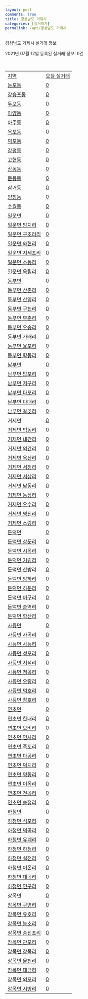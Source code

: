 ```yaml
---
layout: post
comments: true
title: 경상남도 거제시
categories: [실거래가]
permalink: /apt/경상남도 거제시
---
```


경상남도 거제시 실거래 정보

2021년 07월 12일 등록된 실거래 정보: 0건

<script type="text/javascript">
  google.charts.load('current', {'packages':['corechart']});
  google.charts.setOnLoadCallback(drawChart);

  function drawChart() {
    var data = google.visualization.arrayToDataTable([['거래일', '매매', '전월세', '전매'], ['20-07', 135, 209, 13], ['20-08', 175, 264, 17], ['20-09', 164, 247, 13], ['20-10', 226, 276, 17], ['20-11', 507, 272, 112], ['20-12', 707, 262, 61], ['21-01', 541, 260, 47], ['21-02', 304, 316, 43], ['21-03', 448, 260, 34], ['21-04', 376, 255, 44], ['21-05', 433, 250, 483], ['21-06', 381, 179, 131], ['21-07', 45, 28, 15]]);

    var options = {
      title: '최근 1년간 유형별 거래량 추이',
      legend: { position: 'bottom' }
    };

    var chart = new google.visualization.LineChart(document.getElementById('columnchart_material'));
    chart.draw(data, (options));
  }
</script>

<div id="columnchart_material" style="width: 95%; margin-left: -35px"></div>
<br>
<table class="sortable">
  <tr>
    <td><a href="#">지역</a></td>
    <td><a href="#">오늘 실거래</a></td>
  </tr>

  
  <tr class="item">
    <td><a href="경상남도 거제시 능포동">능포동</a></td>
    <td><a href="경상남도 거제시 능포동">0</a></td>
  </tr>
    

  <tr class="item">
    <td><a href="경상남도 거제시 장승포동">장승포동</a></td>
    <td><a href="경상남도 거제시 장승포동">0</a></td>
  </tr>
    

  <tr class="item">
    <td><a href="경상남도 거제시 두모동">두모동</a></td>
    <td><a href="경상남도 거제시 두모동">0</a></td>
  </tr>
    

  <tr class="item">
    <td><a href="경상남도 거제시 아양동">아양동</a></td>
    <td><a href="경상남도 거제시 아양동">0</a></td>
  </tr>
    

  <tr class="item">
    <td><a href="경상남도 거제시 아주동">아주동</a></td>
    <td><a href="경상남도 거제시 아주동">0</a></td>
  </tr>
    

  <tr class="item">
    <td><a href="경상남도 거제시 옥포동">옥포동</a></td>
    <td><a href="경상남도 거제시 옥포동">0</a></td>
  </tr>
    

  <tr class="item">
    <td><a href="경상남도 거제시 덕포동">덕포동</a></td>
    <td><a href="경상남도 거제시 덕포동">0</a></td>
  </tr>
    

  <tr class="item">
    <td><a href="경상남도 거제시 장평동">장평동</a></td>
    <td><a href="경상남도 거제시 장평동">0</a></td>
  </tr>
    

  <tr class="item">
    <td><a href="경상남도 거제시 고현동">고현동</a></td>
    <td><a href="경상남도 거제시 고현동">0</a></td>
  </tr>
    

  <tr class="item">
    <td><a href="경상남도 거제시 상동동">상동동</a></td>
    <td><a href="경상남도 거제시 상동동">0</a></td>
  </tr>
    

  <tr class="item">
    <td><a href="경상남도 거제시 문동동">문동동</a></td>
    <td><a href="경상남도 거제시 문동동">0</a></td>
  </tr>
    

  <tr class="item">
    <td><a href="경상남도 거제시 삼거동">삼거동</a></td>
    <td><a href="경상남도 거제시 삼거동">0</a></td>
  </tr>
    

  <tr class="item">
    <td><a href="경상남도 거제시 양정동">양정동</a></td>
    <td><a href="경상남도 거제시 양정동">0</a></td>
  </tr>
    

  <tr class="item">
    <td><a href="경상남도 거제시 수월동">수월동</a></td>
    <td><a href="경상남도 거제시 수월동">0</a></td>
  </tr>
    

  <tr class="item">
    <td><a href="경상남도 거제시 일운면">일운면</a></td>
    <td><a href="경상남도 거제시 일운면">0</a></td>
  </tr>
    

  <tr class="item">
    <td><a href="경상남도 거제시 일운면 망치리">일운면 망치리</a></td>
    <td><a href="경상남도 거제시 일운면 망치리">0</a></td>
  </tr>
    

  <tr class="item">
    <td><a href="경상남도 거제시 일운면 구조라리">일운면 구조라리</a></td>
    <td><a href="경상남도 거제시 일운면 구조라리">0</a></td>
  </tr>
    

  <tr class="item">
    <td><a href="경상남도 거제시 일운면 와현리">일운면 와현리</a></td>
    <td><a href="경상남도 거제시 일운면 와현리">0</a></td>
  </tr>
    

  <tr class="item">
    <td><a href="경상남도 거제시 일운면 지세포리">일운면 지세포리</a></td>
    <td><a href="경상남도 거제시 일운면 지세포리">0</a></td>
  </tr>
    

  <tr class="item">
    <td><a href="경상남도 거제시 일운면 소동리">일운면 소동리</a></td>
    <td><a href="경상남도 거제시 일운면 소동리">0</a></td>
  </tr>
    

  <tr class="item">
    <td><a href="경상남도 거제시 일운면 옥림리">일운면 옥림리</a></td>
    <td><a href="경상남도 거제시 일운면 옥림리">0</a></td>
  </tr>
    

  <tr class="item">
    <td><a href="경상남도 거제시 동부면">동부면</a></td>
    <td><a href="경상남도 거제시 동부면">0</a></td>
  </tr>
    

  <tr class="item">
    <td><a href="경상남도 거제시 동부면 산촌리">동부면 산촌리</a></td>
    <td><a href="경상남도 거제시 동부면 산촌리">0</a></td>
  </tr>
    

  <tr class="item">
    <td><a href="경상남도 거제시 동부면 산양리">동부면 산양리</a></td>
    <td><a href="경상남도 거제시 동부면 산양리">0</a></td>
  </tr>
    

  <tr class="item">
    <td><a href="경상남도 거제시 동부면 구천리">동부면 구천리</a></td>
    <td><a href="경상남도 거제시 동부면 구천리">0</a></td>
  </tr>
    

  <tr class="item">
    <td><a href="경상남도 거제시 동부면 부춘리">동부면 부춘리</a></td>
    <td><a href="경상남도 거제시 동부면 부춘리">0</a></td>
  </tr>
    

  <tr class="item">
    <td><a href="경상남도 거제시 동부면 오송리">동부면 오송리</a></td>
    <td><a href="경상남도 거제시 동부면 오송리">0</a></td>
  </tr>
    

  <tr class="item">
    <td><a href="경상남도 거제시 동부면 가배리">동부면 가배리</a></td>
    <td><a href="경상남도 거제시 동부면 가배리">0</a></td>
  </tr>
    

  <tr class="item">
    <td><a href="경상남도 거제시 동부면 율포리">동부면 율포리</a></td>
    <td><a href="경상남도 거제시 동부면 율포리">0</a></td>
  </tr>
    

  <tr class="item">
    <td><a href="경상남도 거제시 동부면 학동리">동부면 학동리</a></td>
    <td><a href="경상남도 거제시 동부면 학동리">0</a></td>
  </tr>
    

  <tr class="item">
    <td><a href="경상남도 거제시 남부면">남부면</a></td>
    <td><a href="경상남도 거제시 남부면">0</a></td>
  </tr>
    

  <tr class="item">
    <td><a href="경상남도 거제시 남부면 탑포리">남부면 탑포리</a></td>
    <td><a href="경상남도 거제시 남부면 탑포리">0</a></td>
  </tr>
    

  <tr class="item">
    <td><a href="경상남도 거제시 남부면 저구리">남부면 저구리</a></td>
    <td><a href="경상남도 거제시 남부면 저구리">0</a></td>
  </tr>
    

  <tr class="item">
    <td><a href="경상남도 거제시 남부면 다포리">남부면 다포리</a></td>
    <td><a href="경상남도 거제시 남부면 다포리">0</a></td>
  </tr>
    

  <tr class="item">
    <td><a href="경상남도 거제시 남부면 다대리">남부면 다대리</a></td>
    <td><a href="경상남도 거제시 남부면 다대리">0</a></td>
  </tr>
    

  <tr class="item">
    <td><a href="경상남도 거제시 남부면 갈곶리">남부면 갈곶리</a></td>
    <td><a href="경상남도 거제시 남부면 갈곶리">0</a></td>
  </tr>
    

  <tr class="item">
    <td><a href="경상남도 거제시 거제면">거제면</a></td>
    <td><a href="경상남도 거제시 거제면">0</a></td>
  </tr>
    

  <tr class="item">
    <td><a href="경상남도 거제시 거제면 법동리">거제면 법동리</a></td>
    <td><a href="경상남도 거제시 거제면 법동리">0</a></td>
  </tr>
    

  <tr class="item">
    <td><a href="경상남도 거제시 거제면 내간리">거제면 내간리</a></td>
    <td><a href="경상남도 거제시 거제면 내간리">0</a></td>
  </tr>
    

  <tr class="item">
    <td><a href="경상남도 거제시 거제면 외간리">거제면 외간리</a></td>
    <td><a href="경상남도 거제시 거제면 외간리">0</a></td>
  </tr>
    

  <tr class="item">
    <td><a href="경상남도 거제시 거제면 옥산리">거제면 옥산리</a></td>
    <td><a href="경상남도 거제시 거제면 옥산리">0</a></td>
  </tr>
    

  <tr class="item">
    <td><a href="경상남도 거제시 거제면 서정리">거제면 서정리</a></td>
    <td><a href="경상남도 거제시 거제면 서정리">0</a></td>
  </tr>
    

  <tr class="item">
    <td><a href="경상남도 거제시 거제면 서상리">거제면 서상리</a></td>
    <td><a href="경상남도 거제시 거제면 서상리">0</a></td>
  </tr>
    

  <tr class="item">
    <td><a href="경상남도 거제시 거제면 남동리">거제면 남동리</a></td>
    <td><a href="경상남도 거제시 거제면 남동리">0</a></td>
  </tr>
    

  <tr class="item">
    <td><a href="경상남도 거제시 거제면 동상리">거제면 동상리</a></td>
    <td><a href="경상남도 거제시 거제면 동상리">0</a></td>
  </tr>
    

  <tr class="item">
    <td><a href="경상남도 거제시 거제면 오수리">거제면 오수리</a></td>
    <td><a href="경상남도 거제시 거제면 오수리">0</a></td>
  </tr>
    

  <tr class="item">
    <td><a href="경상남도 거제시 거제면 명진리">거제면 명진리</a></td>
    <td><a href="경상남도 거제시 거제면 명진리">0</a></td>
  </tr>
    

  <tr class="item">
    <td><a href="경상남도 거제시 거제면 소랑리">거제면 소랑리</a></td>
    <td><a href="경상남도 거제시 거제면 소랑리">0</a></td>
  </tr>
    

  <tr class="item">
    <td><a href="경상남도 거제시 둔덕면">둔덕면</a></td>
    <td><a href="경상남도 거제시 둔덕면">0</a></td>
  </tr>
    

  <tr class="item">
    <td><a href="경상남도 거제시 둔덕면 상둔리">둔덕면 상둔리</a></td>
    <td><a href="경상남도 거제시 둔덕면 상둔리">0</a></td>
  </tr>
    

  <tr class="item">
    <td><a href="경상남도 거제시 둔덕면 시목리">둔덕면 시목리</a></td>
    <td><a href="경상남도 거제시 둔덕면 시목리">0</a></td>
  </tr>
    

  <tr class="item">
    <td><a href="경상남도 거제시 둔덕면 거림리">둔덕면 거림리</a></td>
    <td><a href="경상남도 거제시 둔덕면 거림리">0</a></td>
  </tr>
    

  <tr class="item">
    <td><a href="경상남도 거제시 둔덕면 산방리">둔덕면 산방리</a></td>
    <td><a href="경상남도 거제시 둔덕면 산방리">0</a></td>
  </tr>
    

  <tr class="item">
    <td><a href="경상남도 거제시 둔덕면 방하리">둔덕면 방하리</a></td>
    <td><a href="경상남도 거제시 둔덕면 방하리">0</a></td>
  </tr>
    

  <tr class="item">
    <td><a href="경상남도 거제시 둔덕면 하둔리">둔덕면 하둔리</a></td>
    <td><a href="경상남도 거제시 둔덕면 하둔리">0</a></td>
  </tr>
    

  <tr class="item">
    <td><a href="경상남도 거제시 둔덕면 어구리">둔덕면 어구리</a></td>
    <td><a href="경상남도 거제시 둔덕면 어구리">0</a></td>
  </tr>
    

  <tr class="item">
    <td><a href="경상남도 거제시 둔덕면 술역리">둔덕면 술역리</a></td>
    <td><a href="경상남도 거제시 둔덕면 술역리">0</a></td>
  </tr>
    

  <tr class="item">
    <td><a href="경상남도 거제시 둔덕면 학산리">둔덕면 학산리</a></td>
    <td><a href="경상남도 거제시 둔덕면 학산리">0</a></td>
  </tr>
    

  <tr class="item">
    <td><a href="경상남도 거제시 사등면">사등면</a></td>
    <td><a href="경상남도 거제시 사등면">0</a></td>
  </tr>
    

  <tr class="item">
    <td><a href="경상남도 거제시 사등면 사곡리">사등면 사곡리</a></td>
    <td><a href="경상남도 거제시 사등면 사곡리">0</a></td>
  </tr>
    

  <tr class="item">
    <td><a href="경상남도 거제시 사등면 사등리">사등면 사등리</a></td>
    <td><a href="경상남도 거제시 사등면 사등리">0</a></td>
  </tr>
    

  <tr class="item">
    <td><a href="경상남도 거제시 사등면 성포리">사등면 성포리</a></td>
    <td><a href="경상남도 거제시 사등면 성포리">0</a></td>
  </tr>
    

  <tr class="item">
    <td><a href="경상남도 거제시 사등면 지석리">사등면 지석리</a></td>
    <td><a href="경상남도 거제시 사등면 지석리">0</a></td>
  </tr>
    

  <tr class="item">
    <td><a href="경상남도 거제시 사등면 청곡리">사등면 청곡리</a></td>
    <td><a href="경상남도 거제시 사등면 청곡리">0</a></td>
  </tr>
    

  <tr class="item">
    <td><a href="경상남도 거제시 사등면 오량리">사등면 오량리</a></td>
    <td><a href="경상남도 거제시 사등면 오량리">0</a></td>
  </tr>
    

  <tr class="item">
    <td><a href="경상남도 거제시 사등면 덕호리">사등면 덕호리</a></td>
    <td><a href="경상남도 거제시 사등면 덕호리">0</a></td>
  </tr>
    

  <tr class="item">
    <td><a href="경상남도 거제시 사등면 창호리">사등면 창호리</a></td>
    <td><a href="경상남도 거제시 사등면 창호리">0</a></td>
  </tr>
    

  <tr class="item">
    <td><a href="경상남도 거제시 연초면">연초면</a></td>
    <td><a href="경상남도 거제시 연초면">0</a></td>
  </tr>
    

  <tr class="item">
    <td><a href="경상남도 거제시 연초면 한내리">연초면 한내리</a></td>
    <td><a href="경상남도 거제시 연초면 한내리">0</a></td>
  </tr>
    

  <tr class="item">
    <td><a href="경상남도 거제시 연초면 오비리">연초면 오비리</a></td>
    <td><a href="경상남도 거제시 연초면 오비리">0</a></td>
  </tr>
    

  <tr class="item">
    <td><a href="경상남도 거제시 연초면 연사리">연초면 연사리</a></td>
    <td><a href="경상남도 거제시 연초면 연사리">0</a></td>
  </tr>
    

  <tr class="item">
    <td><a href="경상남도 거제시 연초면 죽토리">연초면 죽토리</a></td>
    <td><a href="경상남도 거제시 연초면 죽토리">0</a></td>
  </tr>
    

  <tr class="item">
    <td><a href="경상남도 거제시 연초면 다공리">연초면 다공리</a></td>
    <td><a href="경상남도 거제시 연초면 다공리">0</a></td>
  </tr>
    

  <tr class="item">
    <td><a href="경상남도 거제시 연초면 덕치리">연초면 덕치리</a></td>
    <td><a href="경상남도 거제시 연초면 덕치리">0</a></td>
  </tr>
    

  <tr class="item">
    <td><a href="경상남도 거제시 연초면 명동리">연초면 명동리</a></td>
    <td><a href="경상남도 거제시 연초면 명동리">0</a></td>
  </tr>
    

  <tr class="item">
    <td><a href="경상남도 거제시 연초면 이목리">연초면 이목리</a></td>
    <td><a href="경상남도 거제시 연초면 이목리">0</a></td>
  </tr>
    

  <tr class="item">
    <td><a href="경상남도 거제시 연초면 천곡리">연초면 천곡리</a></td>
    <td><a href="경상남도 거제시 연초면 천곡리">0</a></td>
  </tr>
    

  <tr class="item">
    <td><a href="경상남도 거제시 연초면 송정리">연초면 송정리</a></td>
    <td><a href="경상남도 거제시 연초면 송정리">0</a></td>
  </tr>
    

  <tr class="item">
    <td><a href="경상남도 거제시 하청면">하청면</a></td>
    <td><a href="경상남도 거제시 하청면">0</a></td>
  </tr>
    

  <tr class="item">
    <td><a href="경상남도 거제시 하청면 석포리">하청면 석포리</a></td>
    <td><a href="경상남도 거제시 하청면 석포리">0</a></td>
  </tr>
    

  <tr class="item">
    <td><a href="경상남도 거제시 하청면 덕곡리">하청면 덕곡리</a></td>
    <td><a href="경상남도 거제시 하청면 덕곡리">0</a></td>
  </tr>
    

  <tr class="item">
    <td><a href="경상남도 거제시 하청면 유계리">하청면 유계리</a></td>
    <td><a href="경상남도 거제시 하청면 유계리">0</a></td>
  </tr>
    

  <tr class="item">
    <td><a href="경상남도 거제시 하청면 하청리">하청면 하청리</a></td>
    <td><a href="경상남도 거제시 하청면 하청리">0</a></td>
  </tr>
    

  <tr class="item">
    <td><a href="경상남도 거제시 하청면 실전리">하청면 실전리</a></td>
    <td><a href="경상남도 거제시 하청면 실전리">0</a></td>
  </tr>
    

  <tr class="item">
    <td><a href="경상남도 거제시 하청면 어온리">하청면 어온리</a></td>
    <td><a href="경상남도 거제시 하청면 어온리">0</a></td>
  </tr>
    

  <tr class="item">
    <td><a href="경상남도 거제시 하청면 대곡리">하청면 대곡리</a></td>
    <td><a href="경상남도 거제시 하청면 대곡리">0</a></td>
  </tr>
    

  <tr class="item">
    <td><a href="경상남도 거제시 하청면 연구리">하청면 연구리</a></td>
    <td><a href="경상남도 거제시 하청면 연구리">0</a></td>
  </tr>
    

  <tr class="item">
    <td><a href="경상남도 거제시 장목면">장목면</a></td>
    <td><a href="경상남도 거제시 장목면">0</a></td>
  </tr>
    

  <tr class="item">
    <td><a href="경상남도 거제시 장목면 구영리">장목면 구영리</a></td>
    <td><a href="경상남도 거제시 장목면 구영리">0</a></td>
  </tr>
    

  <tr class="item">
    <td><a href="경상남도 거제시 장목면 유호리">장목면 유호리</a></td>
    <td><a href="경상남도 거제시 장목면 유호리">0</a></td>
  </tr>
    

  <tr class="item">
    <td><a href="경상남도 거제시 장목면 농소리">장목면 농소리</a></td>
    <td><a href="경상남도 거제시 장목면 농소리">0</a></td>
  </tr>
    

  <tr class="item">
    <td><a href="경상남도 거제시 장목면 송진포리">장목면 송진포리</a></td>
    <td><a href="경상남도 거제시 장목면 송진포리">0</a></td>
  </tr>
    

  <tr class="item">
    <td><a href="경상남도 거제시 장목면 관포리">장목면 관포리</a></td>
    <td><a href="경상남도 거제시 장목면 관포리">0</a></td>
  </tr>
    

  <tr class="item">
    <td><a href="경상남도 거제시 장목면 장목리">장목면 장목리</a></td>
    <td><a href="경상남도 거제시 장목면 장목리">0</a></td>
  </tr>
    

  <tr class="item">
    <td><a href="경상남도 거제시 장목면 율천리">장목면 율천리</a></td>
    <td><a href="경상남도 거제시 장목면 율천리">0</a></td>
  </tr>
    

  <tr class="item">
    <td><a href="경상남도 거제시 장목면 대금리">장목면 대금리</a></td>
    <td><a href="경상남도 거제시 장목면 대금리">0</a></td>
  </tr>
    

  <tr class="item">
    <td><a href="경상남도 거제시 장목면 외포리">장목면 외포리</a></td>
    <td><a href="경상남도 거제시 장목면 외포리">0</a></td>
  </tr>
    

  <tr class="item">
    <td><a href="경상남도 거제시 장목면 시방리">장목면 시방리</a></td>
    <td><a href="경상남도 거제시 장목면 시방리">0</a></td>
  </tr>
    


</table>


    